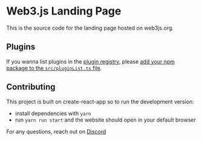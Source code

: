 # Web3.js Landing Page

This is the source code for the landing page hosted on web3js.org.

## Plugins
If you wanna list plugins in the [plugin registry](https://web3js.org/plugins), please
[add your npm package to the `src/pluginList.ts` file](https://github.com/web3/web3js-landing/edit/main/src/pluginList.ts).

## Contributing

This project is built on create-react-app so to run the development version:

- install dependencies with `yarn`
- run `yarn run start` and the website should open in your default browser

For any questions, reach out on [Discord](https://discord.gg/yhHVtK5Wqt)
